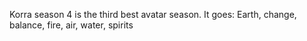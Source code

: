 Korra season 4 is the third best avatar season. It goes: Earth, change, balance, fire, air, water, spirits

